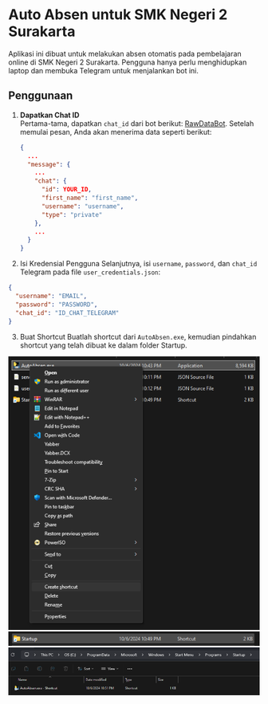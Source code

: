 # Auto Absen untuk SMK Negeri 2 Surakarta

Aplikasi ini dibuat untuk melakukan absen otomatis pada pembelajaran online di SMK Negeri 2 Surakarta. Pengguna hanya perlu menghidupkan laptop dan membuka Telegram untuk menjalankan bot ini.

## Penggunaan

1. **Dapatkan Chat ID**  
   Pertama-tama, dapatkan `chat_id` dari bot berikut: [RawDataBot](https://t.me/RawDataBot). Setelah memulai pesan, Anda akan menerima data seperti berikut:

   ```json
   {
     ...
     "message": {
       ...
       "chat": {
         "id": YOUR_ID,
         "first_name": "first_name",
         "username": "username",
         "type": "private"
       },
       ...
     }
   }
   ```

2. Isi Kredensial Pengguna
   Selanjutnya, isi `username`, `password`, dan `chat_id` Telegram pada file `user_credentials.json`:

```json
{
  "username": "EMAIL",
  "password": "PASSWORD",
  "chat_id": "ID_CHAT_TELEGRAM"
}
```

3. Buat Shortcut
   Buatlah shortcut dari `AutoAbsen.exe`, kemudian pindahkan shortcut yang telah dibuat ke dalam folder Startup.

![Membuat Shortcut](assets/image/create-shortcut.png)
![Folder Startup](assets/image/memindahkan-startup.png)
![Startup Shortcut](assets/image/shortcut-terpindahkan.png)
